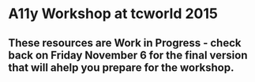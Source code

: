 # A11y Workshop at tcworld 2015

## These resources are Work in Progress - check back on Friday November 6 for the final version that will ahelp you prepare for the workshop. 
